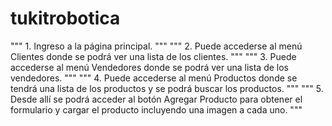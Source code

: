 # tukitrobotica


""" 1. Ingreso a la página principal. """
""" 2. Puede accederse al menú Clientes donde se podrá ver una lista de los clientes. """
""" 3. Puede accederse al menú Vendedores donde se podrá ver una lista de los vendedores. """
""" 4. Puede accederse al menú Productos donde se tendrá una lista de los productos y se podrá buscar los productos. """
""" 5. Desde allí se podrá acceder al botón Agregar Producto para obtener el formulario y cargar el producto incluyendo una imagen a cada uno. """